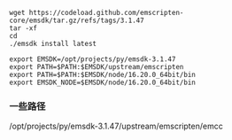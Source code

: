```shell
wget https://codeload.github.com/emscripten-core/emsdk/tar.gz/refs/tags/3.1.47
tar -xf 
cd 
./emsdk install latest
```
```shell
export EMSDK=/opt/projects/py/emsdk-3.1.47
export PATH=$PATH:$EMSDK/upstream/emscripten
export PATH=$PATH:$EMSDK/node/16.20.0_64bit/bin
export EMSDK_NODE=$EMSDK/node/16.20.0_64bit/bin
```

### 一些路径
/opt/projects/py/emsdk-3.1.47/upstream/emscripten/emcc